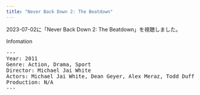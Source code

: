 ```yaml
---
title: "Never Back Down 2: The Beatdown"
---
```

2023-07-02に「Never Back Down 2: The Beatdown」を視聴しました。

Infomation
<pre>
---
Year: 2011
Genre: Action, Drama, Sport
Director: Michael Jai White
Actors: Michael Jai White, Dean Geyer, Alex Meraz, Todd Duffee
Production: N/A
---
</pre>